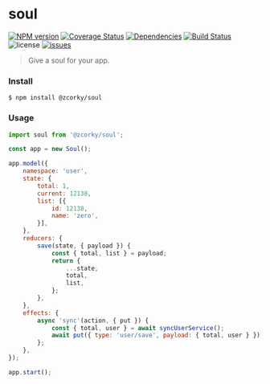 # soul

[![NPM version](https://img.shields.io/npm/v/@zcorky/soul.svg?style=flat)](https://www.npmjs.com/package/@zcorky/soul)
[![Coverage Status](https://img.shields.io/coveralls/zcorky/soul.svg?style=flat)](https://coveralls.io/r/zcorky/soul)
[![Dependencies](https://david-dm.org/@zcorky/soul/status.svg)](https://david-dm.org/@zcorky/soul)
[![Build Status](https://travis-ci.com/zcorky/soul.svg?branch=master)](https://travis-ci.com/zcorky/soul)
![license](https://img.shields.io/github/license/zcorky/soul.svg)
[![issues](https://img.shields.io/github/issues/zcorky/soul.svg)](https://github.com/zcorky/soul/issues)

> Give a soul for your app.

### Install

```
$ npm install @zcorky/soul
```

### Usage

```javascript
import soul from '@zcorky/soul';

const app = new Soul();

app.model({
	namespace: 'user',
	state: {
		total: 1,
		current: 12138,
		list: [{
			id: 12138,
			name: 'zero',
		}],
	},
	reducers: {
		save(state, { payload }) {
			const { total, list } = payload;
			return {
				...state,
				total,
				list,
			};
		},
	},
	effects: {
		async 'sync'(action, { put }) {
			const { total, user } = await syncUserService();
			await put({ type: 'user/save', payload: { total, user } });
		};
	},
});

app.start();
```